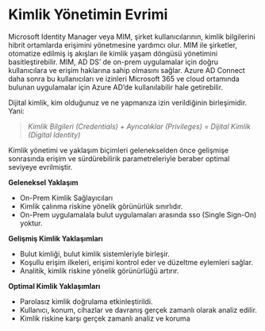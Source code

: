 # Kimlik Yönetimin Evrimi

Microsoft Identity Manager veya MIM, şirket kullanıcılarının, kimlik bilgilerini hibrit ortamlarda erişimini yönetmesine yardımcı olur. MIM ile şirketler, otomatize edilmiş iş akışları ile kimlik yaşam döngüsü yönetimini basitleştirebilir. MIM, AD DS’ de on-prem uygulamalar için doğru kullanıcılara ve erişim haklarına sahip olmasını sağlar. Azure AD Connect daha sonra bu kullanıcıları ve izinleri Microsoft 365 ve cloud ortamında bulunan uygulamalar için Azure AD’de kullanılabilir hale getirebilir.

Dijital kimlik, kim olduğunuz ve ne yapmanıza izin verildiğinin birleşimidir. Yani:

> _Kimlik Bilgileri (Credentials) + Ayrıcalıklar (Privileges) = Dijital Kimlik (Digital Identity)_

Kimlik yönetimi ve yaklaşım biçimleri gelenekselden önce gelişmişe sonrasında erişim ve sürdürebilirik parametreleriyle beraber optimal seviyeye evrilmiştir.

**Geleneksel Yaklaşım**

* On-Prem Kimlik Sağlayıcıları
* Kimlik çalınma riskine yönelik görünürlük sınırlıdır.
* On-Prem uygulamalala bulut uygulamaları arasında sso (Single Sign-On) yoktur.

**Gelişmiş Kimlik Yaklaşımları**

* Bulut kimliği, bulut kimlik sistemleriyle birleşir.
* Koşullu erişim ilkeleri, erişimi kontrol eder ve düzeltme eylemleri sağlar.
* Analitik, kimlik riskine yönelik görünürlüğü artırır.

**Optimal Kimlik Yaklaşımları**

* Parolasız kimlik doğrulama etkinleştirildi.
* Kullanıcı, konum, cihazlar ve davranış gerçek zamanlı olarak analiz edilir.
* Kimlik riskine karşı gerçek zamanlı analiz ve koruma
